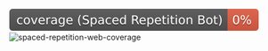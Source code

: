 ![spaced-repetition-bot-coverage](https://raw.githubusercontent.com/kovaaf/spaced-repetition/refs/heads/badges-branch/.github/badges/jacoco_spaced_repetition_bot.svg?token=GHSAT0AAAAAADE3PGXSJ6F4ZZLEIQCG2ELQ2E7E3GA)
![spaced-repetition-web-coverage](https://raw.githubusercontent.com/kovaaf/spaced-repetition/refs/heads/badges-branch/.github/badges/jacoco_spaced_repetition_web.svg?token=GHSAT0AAAAAADE3PGXSYN2QKBODNXC5OJ4C2E7E3QA)


